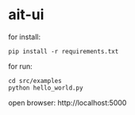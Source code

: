 # ait-ui

for install:
```
pip install -r requirements.txt
```

for run:
```
cd src/examples
python hello_world.py
```

open browser: http://localhost:5000






